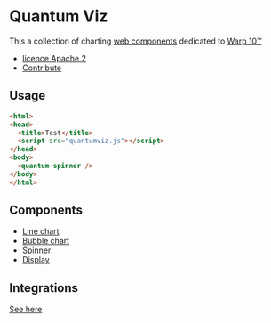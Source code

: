 # Quantum Viz

This a collection of charting [web components](https://fr.wikipedia.org/wiki/Composants_web) dedicated to [Warp 10™](https://www.warp10.io)

- [licence Apache 2](./LICENSE.md)
- [Contribute](./CONTRIBUTING.md)

## Usage

```html
<html>
<head>
  <title>Test</title>
  <script src="quantumviz.js"></script>
</head>
<body>
  <quantum-spinner />
</body>
</html>
```

## Components

- [Line chart](src/components/quantum-chart/quantum-chart.md)
- [Bubble chart](src/components/quantum-bubble/quantum-bubble.md)
- [Spinner](src/components/quantum-spinner/quantum-spinner.md)
- [Display](src/components/quantum-display/quantum-display.md)


## Integrations

[See here](https://stenciljs.com/docs/framework-integration)
